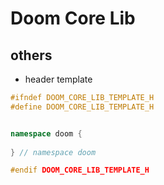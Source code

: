 # Doom Core Lib


## others
- header template
```c++
#ifndef DOOM_CORE_LIB_TEMPLATE_H
#define DOOM_CORE_LIB_TEMPLATE_H


namespace doom {
  
} // namespace doom

#endif DOOM_CORE_LIB_TEMPLATE_H
```